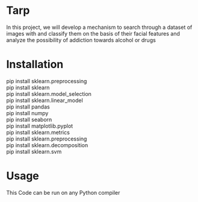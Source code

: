 # Tarp
In this project, we will develop a mechanism to search through a dataset of images with and classify them on the basis of their facial features and analyze the possibility of addiction towards alcohol or drugs
# Installation #
pip install sklearn.preprocessing\
pip install sklearn\
pip install sklearn.model_selection\
pip install sklearn.linear_model \
pip install pandas\
pip install numpy\
pip install seaborn\
pip install matplotlib.pyplot\
pip install sklearn.metrics\
pip install sklearn.preprocessing \
pip install sklearn.decomposition\
pip install sklearn.svm
# Usage #
This Code can be run on any Python compiler
